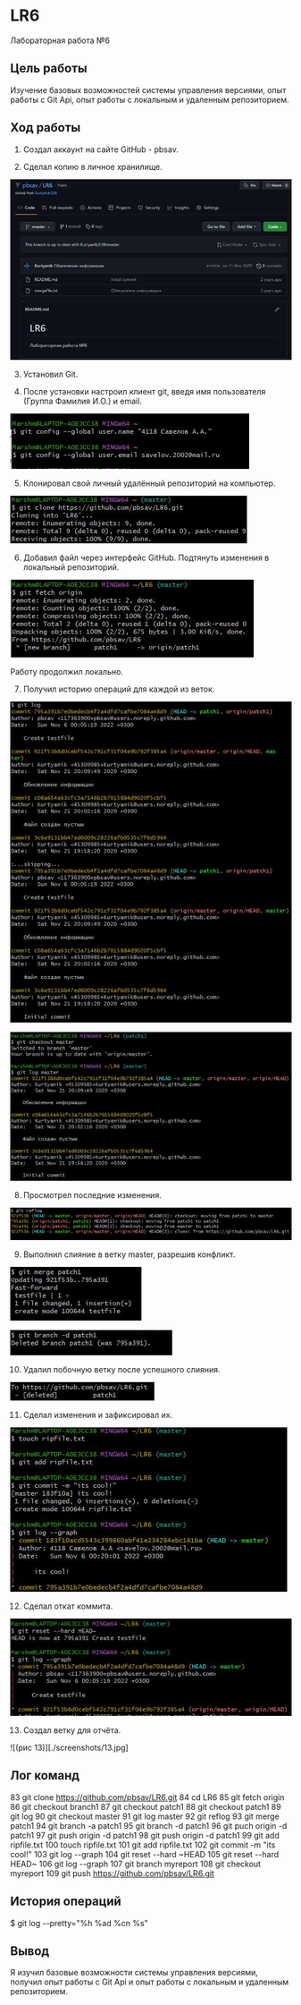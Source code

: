 # LR6
Лабораторная работа №6

## Цель работы 

Изучение базовых возможностей системы управления версиями, опыт работы с Git Api, опыт работы с локальным и удаленным репозиторием.

## Ход работы

1. Создал аккаунт на сайте GitHub - pbsav.

2. Сделал копию в личное хранилище.

![(рис 1)](./screenshots/1.jpg)

3. Установил Git.

4. После установки настроил клиент git, введя имя пользователя (Группа
Фамилия И.О.) и email.

![(рис 2)](./screenshots/2.jpg)

5. Клонировал свой личный удалённый репозиторий на компьютер.

![(рис 3)](./screenshots/3.jpg)

6. Добавил файл через интерфейс GitHub. Подтянуть изменения в
локальный репозиторий.

![(рис 4)](./screenshots/4.jpg)

Работу продолжил локально.

7. Получил историю операций для каждой из веток.

![(рис 5)](./screenshots/5.jpg)

![(рис 6)](./screenshots/6.jpg)

8. Просмотрел последние изменения.

![(рис 7)](./screenshots/7.jpg)

9. Выполнил слияние в ветку master, разрешив конфликт.

![(рис 8)](./screenshots/8.jpg)

![(рис 9)](./screenshots/9.jpg)

10. Удалил побочную ветку после успешного слияния.

![(рис 10)](./screenshots/10.jpg)

11. Сделал изменения и зафиксировал их.

![(рис 11)](./screenshots/11.jpg)

12. Сделал откат коммита.

![(рис 12)](./screenshots/12.jpg)

13. Создал ветку для отчёта.

![(рис 13)][./screenshots/13.jpg]

## Лог команд 

   83  git clone https://github.com/pbsav/LR6.git
   84  cd LR6
   85  git fetch origin
   86  git checkout branch1
   87  git checkout patch1
   88  git checkout patch1
   89  git log
   90  git checkout master
   91  git log master
   92  git reflog
   93  git merge patch1
   94  git branch -a patch1
   95  git branch -d patch1
   96  git puch origin -d patch1
   97  git push origin -d patch1
   98  git push origin -d patch1
   99  git add ripfile.txt
  100  touch ripfile.txt
  101  git add ripfile.txt
  102  git commit -m "its cool!"
  103  git log --graph
  104  git reset --hard ~HEAD
  105  git reset --hard HEAD~
  106  git log --graph
  107  git branch myreport
  108  git checkout myreport
  109  git push https://github.com/pbsav/LR6.git

## История операций

$ git log --pretty="%h %ad %cn %s"

## Вывод

Я изучил базовые возможности системы управления версиями, получил опыт работы с Git Api и опыт работы с локальным и удаленным репозиторием.